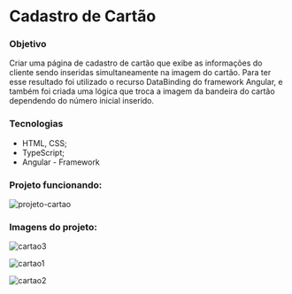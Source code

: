 # Cadastro de Cartão

### Objetivo

Criar uma página de cadastro de cartão que exibe as informações do cliente sendo inseridas simultaneamente na imagem do cartão. Para ter esse resultado foi utilizado o recurso DataBinding do framework Angular, e também foi criada uma lógica que troca a imagem da bandeira do cartão dependendo do número inicial inserido.

### Tecnologias

- HTML, CSS;
- TypeScript;
- Angular - Framework



### Projeto funcionando:
![projeto-cartao](https://user-images.githubusercontent.com/99519903/196720846-426f8349-923d-43e7-ba82-2d97b97733dd.gif)

### Imagens do projeto:

![cartao3](https://user-images.githubusercontent.com/99519903/196720907-1bc91dfa-5fa5-4023-aa40-11b20ad9ff60.jpg)

![cartao1](https://user-images.githubusercontent.com/99519903/196720948-edf36647-2393-4435-ae9d-97fbca983281.jpg)

![cartao2](https://user-images.githubusercontent.com/99519903/196720927-70ab6ded-1100-4c61-9a4f-c1d5a2781c76.jpg)



